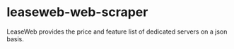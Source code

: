 # leaseweb-web-scraper

LeaseWeb provides the price and feature list of dedicated servers on a json basis.

